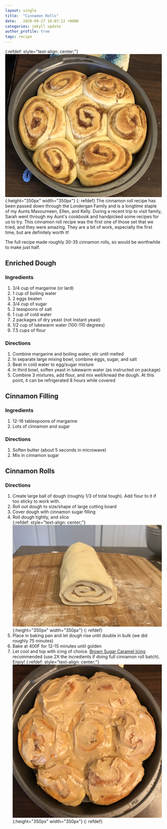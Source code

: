 ```yaml
---
layout: single
title:  "Cinnamon Rolls"
date:   2020-09-27 16:07:12 +0000
categories: jekyll update
author_profile: true
tags: recipe
---
```

{:refdef: style="text-align: center;"}
![Cinnamon Rolls](/assets/images/cinnamon-rolls-done.jpeg){:height="350px" width="350px"}
{: refdef}
The cinnamon roll recipe has been passed down through the Londergan Family and is a longtime staple of my Aunts Mavourneen, Ellen, and Kelly. During a recent trip to visit family, Sarah went through my Aunt's cookbook and handpicked some recipes for us to try. This cinnamon roll recipe was the first one of those set that we tried, and they were amazing. They are a bit of work, especially the first time, but are definitely worth it!

The full recipe made roughly 30-35 cinnamon rolls, so would be worthwhile to make just half.

## Enriched Dough

### Ingredients
 1. 3/4 cup of margarine (or lard)
 2. 1 cup of boiling water
 3. 2 eggs beaten
 4. 3/4 cup of sugar
 5. 2 teaspoons of salt
 6. 1 cup of cold water
 7. 2 packages of dry yeast (not instant yeast)
 8. 1/2 cup of lukewarm water (100-110 degrees)
 9. 7.5 cups of flour

### Directions
 1. Combine margarine and boiling water; stir until melted
 2. In separate large mixing bowl, combine eggs, sugar, and salt
 3. Beat in cold water to egg/sugar mixture
 4. In third bowl, soften yeast in lukewarm water (as instructed on package)
 5. Combine 3 mixtures, add flour, and mix well/knead the dough. At this point, it can be refrigerated 8 hours while covered

## Cinnamon Filling

### Ingredients
 1. 12-16 tablespoons of margarine
 2. Lots of cinnamon and sugar

### Directions
 1. Soften butter (about 5 seconds in microwave)
 2. Mix in cinnamon sugar

## Cinnamon Rolls

### Directions
1. Create large ball of dough (roughly 1/3 of total tough). Add flour to it if too sticky to work with.
2. Roll out dough to size/shape of large cutting board
3. Cover dough with cinnamon sugar filling
4. Roll dough tightly, and slice  
{:refdef: style="text-align: center;"}
![Cinnamon Rolls Rolled](/assets/images/cinnamon-rolls-rolled.jpg){:height="350px" width="350px"}
{: refdef}
5. Place in baking pan and let dough rise until double in bulk (we did roughly 75 minutes)
6. Bake at 400F for 12-15 minutes until golden 
7. Let cool and top with icing of choice. [Brown Sugar Caramel Icing](/recipes/brown-sugar-caramel-icing/) recommended (use 2X the incredients if doing full cinnamon roll batch). Enjoy!
{:refdef: style="text-align: center;"}
![Cinnamon Rolls](/assets/images/cinnamon-rolls-iced.png){:height="350px" width="350px"}
{: refdef}











